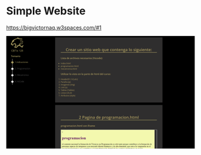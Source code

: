 # Simple Website

https://bigvictornaq.w3spaces.com/#1

![alt text](https://raw.githubusercontent.com/bigvictornaq/simple-website/main/img/principal.png)
